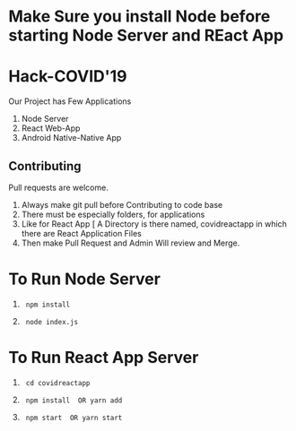 # Make Sure you install Node before starting Node Server and REact App

# Hack-COVID'19

Our Project has Few Applications
1. Node Server
2. React Web-App
3. Android Native-Native App

## Contributing
Pull requests are welcome.
1. Always make git pull before Contributing to code base
2. There must be especially folders, for applications
3. Like for React App [ A Directory is there named, covidreactapp in which there are React Application Files
4. Then make Pull Request and Admin Will review and Merge.


# To Run Node Server 
1. ```
    npm install 
   ```
2. ```
    node index.js
   ```
# To Run React App Server 
1. ```
    cd covidreactapp
   ```
2. ```
    npm install  OR yarn add
   ```
3. ```
    npm start  OR yarn start
   ```